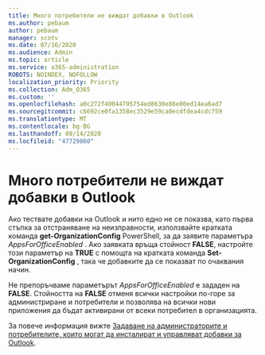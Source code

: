 ```yaml
---
title: Много потребители не виждат добавки в Outlook
ms.author: pebaum
author: pebaum
manager: scotv
ms.date: 07/16/2020
ms.audience: Admin
ms.topic: article
ms.service: o365-administration
ROBOTS: NOINDEX, NOFOLLOW
localization_priority: Priority
ms.collection: Adm_O365
ms.custom: ''
ms.openlocfilehash: a0c272f40044795754ed8630e88e00ed14ea6ad7
ms.sourcegitcommit: c6692ce0fa1358ec3529e59ca0ecdfdea4cdc759
ms.translationtype: MT
ms.contentlocale: bg-BG
ms.lasthandoff: 09/14/2020
ms.locfileid: "47729860"
---
```

# <a name="multiple-users-not-seeing-add-ins-in-outlook"></a>Много потребители не виждат добавки в Outlook

Ако тествате добавки на Outlook и нито едно не се показва, като първа стъпка за отстраняване на неизправности, използвайте кратката команда **get-OrganizationConfig** PowerShell, за да заявите параметъра _AppsForOfficeEnabled_ . Ако заявката връща стойност **FALSE**, настройте този параметър на **TRUE** с помощта на кратката команда **Set-OrganizationConfig** , така че добавките да се показват по очаквания начин.

Не препоръчваме параметърът _AppsForOfficeEnabled_ е зададен на **FALSE**. Стойността на **FALSE** отменя всички настройки по-горе за администриране и потребители и позволява на всички нови приложения да бъдат активирани от всеки потребител в организацията.

За повече информация вижте [Задаване на администраторите и потребителите, които могат да инсталират и управляват добавки за Outlook](https://docs.microsoft.com/exchange/clients-and-mobile-in-exchange-online/add-ins-for-outlook/specify-who-can-install-and-manage-add-ins#user-roles).
